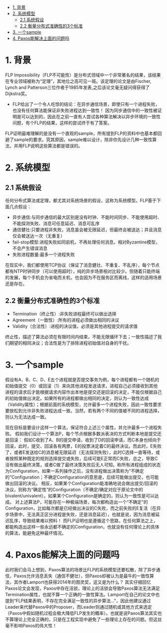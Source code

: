 <!-- TOC -->

- [1. 背景](#1-背景)
- [2. 系统模型](#2-系统模型)
    - [2.1 系统假设](#21-系统假设)
    - [2.2 衡量分布式准确性的3个标准](#22-衡量分布式准确性的3个标准)
- [3. 一个sample](#3-一个sample)
- [4. Paxos能解决上面的问题吗](#4-paxos能解决上面的问题吗)

<!-- /TOC -->
# 1. 背景
FLP Impossibility（FLP不可能性）是分布式领域中一个非常著名的结果，该结果在专业领域被称为“定理”，其地位之高可见一斑。该定理的论文是由Fischer, Lynch and Patterson三位作者于1985年发表,之后该论文毫无疑问得获得了Dijkstra奖。

* FLP给出了一个令人吃惊的结论：在异步通信场景，即使只有一个进程失败，也没有任何算法能保证非失败进程达到一致性！
因为同步通信中的一致性被证明是可以达到的，因此在之前一直有人尝试各种算法解决以异步环境的一致性问题，有个FLP的结果，这样的尝试终于有了答案。

FLP证明最难理解的是没有一个直观的sample，所有提到FLP的资料中也基本都回避了sample的要求。究其原因，sample难以设计，除非你先设计几种一致性算法，并用FLP说明这些算法都是错误的。

# 2. 系统模型
## 2.1 系统假设
任何分布式算法或定理，都尤其对系统场景的假设，这称为系统模型。FLP基于下面几点假设：
* 异步通信:与同步通信的最大区别是没有时钟、不能时间同步、不能使用超时、不能探测失败、消息可任意延迟、消息可乱序
* 通信健壮:只要进程非失败，消息虽会被无限延迟，但最终会被送达；并且消息仅会被送达一次（无重复）
* fail-stop模型:进程失败如同宕机，不再处理任何消息。相对Byzantine模型，不会产生错误消息
* 失败进程数量:最多一个进程失败

在现实中，我们都使用TCP协议（保证了消息健壮、不重复、不乱序），每个节点都有NTP时钟同步（可以使用超时），纯的异步场景相对比较少。但随着只能终端的发展，每个手机会为省电而关机，也会因为不在服务区而离线，这样的适用场景还是存在。

## 2.2 衡量分布式准确性的3个标准
* Termination（终止性）:非失败进程最终可以做出选择
* Agreement（一致性）:所有的进程必须做出相同的决议
* Validity（合法性）:进程的决议值，必须是其他进程提交的请求值

终止性，描述了算法必须在有限时间内结束，不能无限循环下去；一致性描述了我们期望的相同决议；合法性是为了排除进程初始值对自身的干扰。

# 3. 一个sample
假设有A、B、C、D、E五个进程就是否提交事务为例，每个进程都有一个随机的初始值提交（0）或回滚（1）来向其他进程发送请求，进程自己必须接收到其他进程的请求后才能根据请求内容作出本地是提交还是回滚的决定，不能仅根据自己的初始值做出决定。如果所有的进程都做出相同的决定，则认为一致性达成（Validity属性）；根据前面的系统模型，允许最多一个进程失败，因此一致性要求要放松到允许非失败进程达成一致。当然，若有两个不同的值被不同的进程选择，则认为无法达成一致。

现在目标是要设计这样一个算法，保证符合上述三个属性，并允许最多一个进程失败。
假如我们设计一个算法P，每个节点根据多数派表决的方式判断本地是提交还是回滚：
假如C收到了A、B的提交申请，收到了D的回滚申请，而C本身也倾向于回滚，此时，提交、回滚各有两票，E的投票决定着C的最终决议。而此时，E失败了，或者E发送给C的消息被无限延迟（无法探测失败），此时C选择一直等待，或者按照某种既定的规则选择提交或失败，后续可能E正常而C失败，总之，导致C没有做出最终决策，或者C做了最终决策失败后无人可知。称所有进程组成的状态为Configuration，如果一系列操作之后，没有进程做出决策称为“不确定的”Configuration；不确定Configuration的意思是，后续可能做出提交，也可能做出回滚的决议。
相反，如果某个Configuration能准确地说会做出提交/回滚的决议，则称为“确定性”的Configuration（不确定/确定对应于原论文中的bivalent/univalent）。如果某个Configuration是确定的，则认为一致性是可以达成。
对上述算法P，可能存在一种极端场景，每次都构造出一个“不确定”的Configuration，比如每次都是已经做出决议的C失败，而之前失败的E复活（在异步场景中，无法真正区分进程是失败，还是消息延迟），也就是说，因为消息被延迟乱序，导致结果难以预料！
而FLP证明也是遵循这个思路，在任何算法之上，都能构造出这样一些永远都不确定的Configuration，也就没有任何理论上的具体的算法，能避免这种最坏情况。

# 4. Paxos能解决上面的问题吗
此时我们会马上想到，Paxos算法的场景比FLP的系统模型还要松散，除了异步通信，Paxos允许消息丢失（通信不健壮），但Paxos却被认为是最牛的一致性算法，其作者Lamport也获得2014年的图灵奖，这又是为什么？
其实仔细回忆Paxos论文会发现，Paxos中存在活锁，理论上的活锁会导致Paxos算法无法满足Termination属性，也就不算一个正确的一致性算法。Lamport在自己的论文中也提到“FLP结果表明，不存在完全满足一致性的异步算法..."，因此他建议通过Leader来代替Paxos中的Proposer，而Leader则通过随机或其他方式来选定（Paxos中假如随机过程会极大降低FLP发生的概率）。也就是说Paxos算法其实也不算理论上完全正确的，只是在工程实现中避免了一些理论上存在的问题。但这丝毫不影响Paxos的伟大性！


